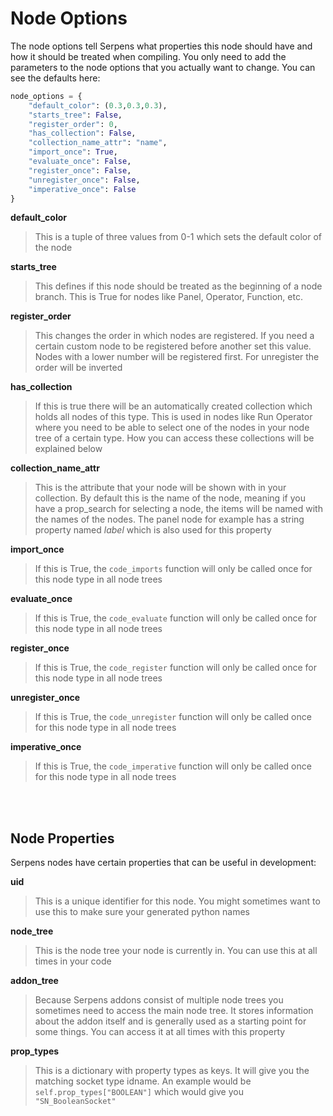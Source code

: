 # Node Options

The node options tell Serpens what properties this node should have and how it should be treated when compiling. You only need to add the parameters to the node options that you actually want to change. You can see the defaults here:

```python
node_options = {
    "default_color": (0.3,0.3,0.3),
    "starts_tree": False,
    "register_order": 0,
    "has_collection": False,
    "collection_name_attr": "name",
    "import_once": True,
    "evaluate_once": False,
    "register_once": False,
    "unregister_once": False,
    "imperative_once": False
}
```

**default_color**
> This is a tuple of three values from 0-1 which sets the default color of the node

**starts_tree**
> This defines if this node should be treated as the beginning of a node branch. This is True for nodes like Panel, Operator, Function, etc.

**register_order**
> This changes the order in which nodes are registered. If you need a certain custom node to be registered before another set this value. Nodes with a lower number will be registered first. For unregister the order will be inverted

**has_collection**
> If this is true there will be an automatically created collection which holds all nodes of this type. This is used in nodes like Run Operator where you need to be able to select one of the nodes in your node tree of a certain type. How you can access these collections will be explained below

**collection_name_attr**
> This is the attribute that your node will be shown with in your collection. By default this is the name of the node, meaning if you have a prop_search for selecting a node, the items will be named with the names of the nodes. The panel node for example has a string property named *label* which is also used for this property

**import_once**
> If this is True, the ```code_imports``` function will only be called once for this node type in all node trees

**evaluate_once**
> If this is True, the ```code_evaluate``` function will only be called once for this node type in all node trees

**register_once**
> If this is True, the ```code_register``` function will only be called once for this node type in all node trees

**unregister_once**
> If this is True, the ```code_unregister``` function will only be called once for this node type in all node trees

**imperative_once**
> If this is True, the ```code_imperative``` function will only be called once for this node type in all node trees

<br></br>

## Node Properties

Serpens nodes have certain properties that can be useful in development:

**uid**
> This is a unique identifier for this node. You might sometimes want to use this to make sure your generated python names 

**node_tree**
> This is the node tree your node is currently in. You can use this at all times in your code

**addon_tree**
> Because Serpens addons consist of multiple node trees you sometimes need to access the main node tree. It stores information about the addon itself and is generally used as a starting point for some things. You can access it at all times with this property

**prop_types**
> This is a dictionary with property types as keys. It will give you the matching socket type idname. An example would be ```self.prop_types["BOOLEAN"]``` which would give you ```"SN_BooleanSocket"```
